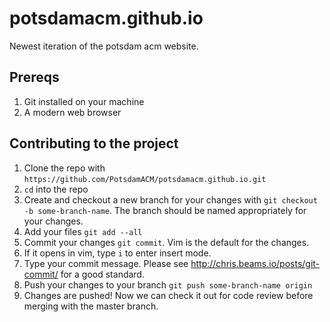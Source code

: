 # potsdamacm.github.io
Newest iteration of the potsdam acm website.

## Prereqs
1. Git installed on your machine
2. A modern web browser 

## Contributing to the project
1. Clone the repo with `https://github.com/PotsdamACM/potsdamacm.github.io.git`
2. `cd` into the repo
3. Create and checkout a new branch for your changes with `git checkout -b some-branch-name`. The branch should be named appropriately for your changes.
4. Add your files `git add --all`
5. Commit your changes `git commit`. Vim is the default for the changes.
6. If it opens in vim, type `i` to enter insert mode.
7. Type your commit message. Please see http://chris.beams.io/posts/git-commit/ for a good standard.
8. Push your changes to your branch `git push some-branch-name origin`
9. Changes are pushed! Now we can check it out for code review before merging with the master branch.